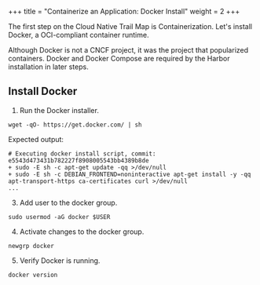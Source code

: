 +++
title = "Containerize an Application: Docker Install"
weight = 2
+++

The first step on the Cloud Native Trail Map is Containerization. Let's install Docker, a OCI-compliant container runtime.

Although Docker is not a CNCF project, it was the project that popularized containers. Docker and Docker Compose are required by the Harbor installation in later steps.

## Install Docker

1. Run the Docker installer.

```ctr:harbor
wget -qO- https://get.docker.com/ | sh
```

Expected output:

```shell
# Executing docker install script, commit: e5543d473431b782227f8908005543bb4389b8de
+ sudo -E sh -c apt-get update -qq >/dev/null
+ sudo -E sh -c DEBIAN_FRONTEND=noninteractive apt-get install -y -qq apt-transport-https ca-certificates curl >/dev/null
...
```

3. Add user to the docker group.

```ctr:harbor
sudo usermod -aG docker $USER
```

4. Activate changes to the docker group.

```ctr:harbor
newgrp docker
```

5. Verify Docker is running.

```ctr:harbor
docker version
```

